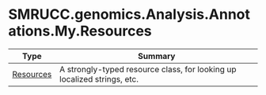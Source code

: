 ﻿
# SMRUCC.genomics.Analysis.Annotations.My.Resources

|Type|Summary|
|----|-------|
|[Resources](./Resources.md)|A strongly-typed resource class, for looking up localized strings, etc.|

